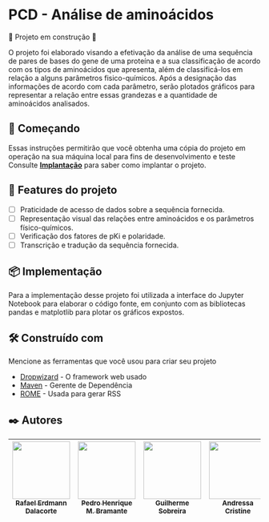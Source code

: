 # PCD - Análise de aminoácidos

:construction: Projeto em construção :construction:

O projeto foi elaborado visando a efetivação da análise de uma sequência de pares de bases do gene de uma proteína e a sua classificação de acordo com os tipos de aminoácidos que apresenta, além de classificá-los em relação a alguns parâmetros fisico-químicos. Após a designação das informações de acordo com cada parâmetro, serão plotados gráficos para representar a relação entre essas grandezas e a quantidade de aminoácidos analisados.

## 🚀 Começando

Essas instruções permitirão que você obtenha uma cópia do projeto em operação na sua máquina local para fins de desenvolvimento e teste
Consulte **[Implantação](#-implanta%C3%A7%C3%A3o)** para saber como implantar o projeto.

## 🔨 Features do projeto

- [ ] Praticidade de acesso de dados sobre a sequência fornecida.
- [ ] Representação visual das relações entre aminoácidos e os parâmetros físico-químicos.
- [ ] Verificação dos fatores de pKi e polaridade.
- [ ] Transcrição e tradução da sequência fornecida.
      
## 📦 Implementação

Para a implementação desse projeto foi utilizada a interface do Jupyter Notebook para elaborar o código fonte, em conjunto com as bibliotecas pandas e matplotlib para plotar os gráficos expostos. 

## 🛠️ Construído com

Mencione as ferramentas que você usou para criar seu projeto

* [Dropwizard](http://www.dropwizard.io/1.0.2/docs/) - O framework web usado
* [Maven](https://maven.apache.org/) - Gerente de Dependência
* [ROME](https://rometools.github.io/rome/) - Usada para gerar RSS

## ✒️ Autores

| [<img loading="lazy" src="https://avatars.githubusercontent.com/u/172424928?v=4" width=115><br><sub>Rafael Erdmann Dalacorte</sub>](https://github.com/erdmann-ilum) |  [<img loading="lazy" src="https://avatars.githubusercontent.com/u/172425056?v=4" width=115><br><sub>Pedro Henrique M. Bramante</sub>](https://github.com/PedroBramante) |  [<img loading="lazy" src="https://avatars.githubusercontent.com/u/172425504?v=4" width=115><br><sub>Guilherme Sobreira</sub>](https://github.com/Guilherme-Sobreira) |  [<img loading="lazy" src="https://avatars.githubusercontent.com/u/8989346?v=4" width=115><br><sub>Andressa Cristine</sub>](https://github.com/AndressaCoast) |
| :---: | :---: | :---: | :---: |
